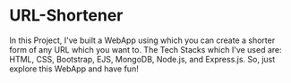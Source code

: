 # URL-Shortener
In this Project, I've built a WebApp using which you can create a shorter form of any URL which you want to. The Tech Stacks which I've used are: HTML, CSS, Bootstrap, EJS, MongoDB, Node.js, and Express.js. So, just explore this WebApp and have fun!
